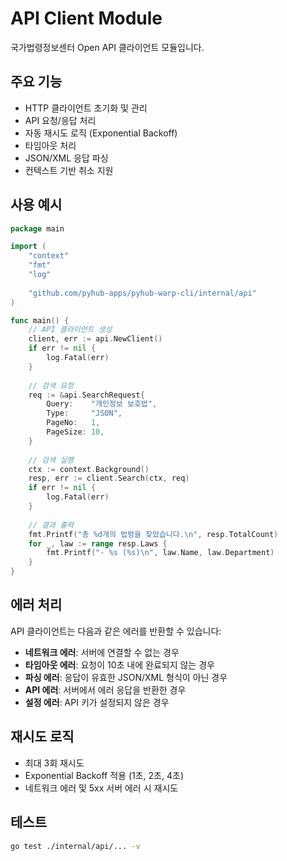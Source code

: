 # API Client Module

국가법령정보센터 Open API 클라이언트 모듈입니다.

## 주요 기능

- HTTP 클라이언트 초기화 및 관리
- API 요청/응답 처리
- 자동 재시도 로직 (Exponential Backoff)
- 타임아웃 처리
- JSON/XML 응답 파싱
- 컨텍스트 기반 취소 지원

## 사용 예시

```go
package main

import (
    "context"
    "fmt"
    "log"
    
    "github.com/pyhub-apps/pyhub-warp-cli/internal/api"
)

func main() {
    // API 클라이언트 생성
    client, err := api.NewClient()
    if err != nil {
        log.Fatal(err)
    }
    
    // 검색 요청
    req := &api.SearchRequest{
        Query:    "개인정보 보호법",
        Type:     "JSON",
        PageNo:   1,
        PageSize: 10,
    }
    
    // 검색 실행
    ctx := context.Background()
    resp, err := client.Search(ctx, req)
    if err != nil {
        log.Fatal(err)
    }
    
    // 결과 출력
    fmt.Printf("총 %d개의 법령을 찾았습니다.\n", resp.TotalCount)
    for _, law := range resp.Laws {
        fmt.Printf("- %s (%s)\n", law.Name, law.Department)
    }
}
```

## 에러 처리

API 클라이언트는 다음과 같은 에러를 반환할 수 있습니다:

- **네트워크 에러**: 서버에 연결할 수 없는 경우
- **타임아웃 에러**: 요청이 10초 내에 완료되지 않는 경우
- **파싱 에러**: 응답이 유효한 JSON/XML 형식이 아닌 경우
- **API 에러**: 서버에서 에러 응답을 반환한 경우
- **설정 에러**: API 키가 설정되지 않은 경우

## 재시도 로직

- 최대 3회 재시도
- Exponential Backoff 적용 (1초, 2초, 4초)
- 네트워크 에러 및 5xx 서버 에러 시 재시도

## 테스트

```bash
go test ./internal/api/... -v
```
